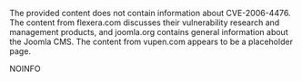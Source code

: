 The provided content does not contain information about CVE-2006-4476. The content from flexera.com discusses their vulnerability research and management products, and joomla.org contains general information about the Joomla CMS. The content from vupen.com appears to be a placeholder page.

NOINFO